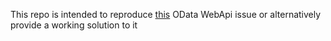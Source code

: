 This repo is intended to reproduce [this](https://github.com/OData/WebApi/issues/1979) OData WebApi issue or alternatively provide a working solution to it
